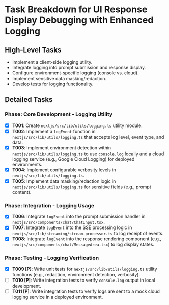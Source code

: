 # Task Breakdown for UI Response Display Debugging with Enhanced Logging

## High-Level Tasks
- Implement a client-side logging utility.
- Integrate logging into prompt submission and response display.
- Configure environment-specific logging (console vs. cloud).
- Implement sensitive data masking/redaction.
- Develop tests for logging functionality.

## Detailed Tasks

### Phase: Core Development - Logging Utility
- [x] **T001**: Create `nextjs/src/lib/utils/logging.ts` utility module.
- [x] **T002**: Implement a `logEvent` function in `nextjs/src/lib/utils/logging.ts` that accepts log level, event type, and data.
- [x] **T003**: Implement environment detection within `nextjs/src/lib/utils/logging.ts` to use `console.log` locally and a cloud logging service (e.g., Google Cloud Logging) for deployed environments.
- [x] **T004**: Implement configurable verbosity levels in `nextjs/src/lib/utils/logging.ts`.
- [x] **T005**: Implement data masking/redaction logic in `nextjs/src/lib/utils/logging.ts` for sensitive fields (e.g., prompt content).

### Phase: Integration - Logging Usage
- [x] **T006**: Integrate `logEvent` into the prompt submission handler in `nextjs/src/components/chat/ChatInput.tsx`.
- [x] **T007**: Integrate `logEvent` into the SSE processing logic in `nextjs/src/lib/streaming/stream-processor.ts` to log receipt of events.
- [x] **T008**: Integrate `logEvent` into the response rendering component (e.g., `nextjs/src/components/chat/MessageArea.tsx`) to log display states.

### Phase: Testing - Logging Verification
- [x] **T009 [P]**: Write unit tests for `nextjs/src/lib/utils/logging.ts` utility functions (e.g., redaction, environment detection, verbosity).
- [ ] **T010 [P]**: Write integration tests to verify `console.log` output in local development.
- [ ] **T011 [P]**: Write integration tests to verify logs are sent to a mock cloud logging service in a deployed environment.